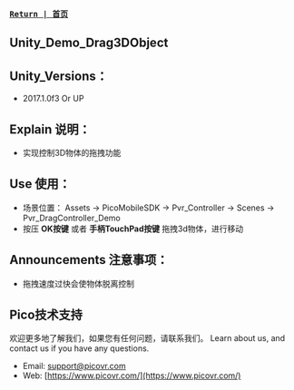 ###  [ `Return | 首页` ](https://github.com/PicoSupport/PicoSupport)

## Unity_Demo_Drag3DObject

## Unity_Versions：
- 2017.1.0f3 Or UP

## Explain 说明：

- 实现控制3D物体的拖拽功能

## Use 使用：
- 场景位置： Assets -> PicoMobileSDK -> Pvr_Controller -> Scenes -> Pvr_DragController_Demo
- 按压 **OK按键** 或者 **手柄TouchPad按键** 拖拽3d物体，进行移动

## Announcements 注意事项：
- 拖拽速度过快会使物体脱离控制

## Pico技术支持
欢迎更多地了解我们，如果您有任何问题，请联系我们。
Learn about us, and contact us if you have any questions. 

- Email:  support@picovr.com
- Web:  [https://www.picovr.com/](https://www.picovr.com/)


